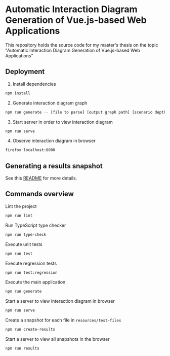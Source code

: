 # Automatic Interaction Diagram Generation of Vue.js-based Web Applications
This repository holds the source code for my master's thesis on the topic "Automatic Interaction Diagram Generation of Vue.js-based Web Applications"
## Deployment

1. Install dependencies
```bash
npm install
```
2. Generate interaction diagram graph
```bash
npm run generate -- [file to parse] [output graph path] [scenario depth]
```

3. Start server in order to view interaction diagram
```bash
npm run serve
```
4. Observe interaction diagram in browser
```bash
firefox localhost:8000
```

## Generating a results snapshot
See this [README](/results) for more details.

## Commands overview
Lint the project
```bash 
npm run lint
```
Run TypeScript type checker
```bash
npm run type-check
```
Execute unit tests
```bash
npm run test
```
Execute regression tests
```bash
npm run test:regression
```
Execute the main application
```bash
npm run generate
```
Start a server to view interaction diagram in browser
```bash
npm run serve
```
Create a snapshot for each file in `resources/test-files`
```bash
npm run create-results
```
Start a server to view all snapshots in the browser
```bash
npm run results
```
